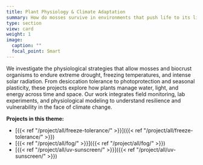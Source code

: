 ```yaml
---
title: Plant Physiology & Climate Adaptation
summary: How do mosses survive in environments that push life to its limits?
type: section
view: card
weight: 1
image:
  caption: ""
  focal_point: Smart
---
```


We investigate the physiological strategies that allow mosses and biocrust organisms to endure extreme drought, freezing temperatures, and intense solar radiation. From desiccation tolerance to photoprotection and seasonal plasticity, these projects explore how plants manage water, light, and energy across time and space. Our work integrates field monitoring, lab experiments, and physiological modeling to understand resilience and vulnerability in the face of climate change.


**Projects in this theme:**

- [{{< ref "/project/all/freeze-tolerance/" >}}]({{< ref "/project/all/freeze-tolerance/" >}})
- [{{< ref "/project/all/fog/" >}}]({{< ref "/project/all/fog/" >}})
- [{{< ref "/project/all/uv-sunscreen/" >}}]({{< ref "/project/all/uv-sunscreen/" >}})
